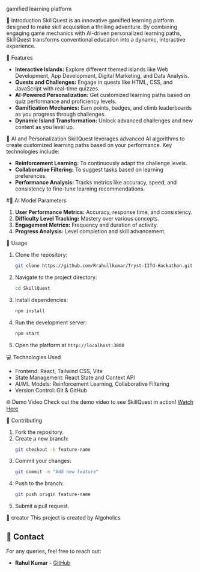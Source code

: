 gamified learning platform

🚀 Introduction
SkillQuest is an innovative gamified learning platform designed to make skill acquisition a thrilling adventure. By combining engaging game mechanics with AI-driven personalized learning paths, SkillQuest transforms conventional education into a dynamic, interactive experience.

🌟 Features
- **Interactive Islands:** Explore different themed islands like Web Development, App Development, Digital Marketing, and Data Analysis.
- **Quests and Challenges:** Engage in quests like HTML, CSS, and JavaScript with real-time quizzes.
- **AI-Powered Personalization:** Get customized learning paths based on quiz performance and proficiency levels.
- **Gamification Mechanics:** Earn points, badges, and climb leaderboards as you progress through challenges.
- **Dynamic Island Transformation:** Unlock advanced challenges and new content as you level up.

🎯 AI and Personalization
SkillQuest leverages advanced AI algorithms to create customized learning paths based on your performance. Key technologies include:
- **Reinforcement Learning:** To continuously adapt the challenge levels.
- **Collaborative Filtering:** To suggest tasks based on learning preferences.
- **Performance Analysis:** Tracks metrics like accuracy, speed, and consistency to fine-tune learning recommendations.

#🧠 AI Model Parameters
1. **User Performance Metrics:** Accuracy, response time, and consistency.
2. **Difficulty Level Tracking:** Mastery over various concepts.
3. **Engagement Metrics:** Frequency and duration of activity.
4. **Progress Analysis:** Level completion and skill advancement.

📝 Usage
1. Clone the repository:
   ```bash
   git clone https://github.com/Rrahullkumar/Tryst-IITd-Hackathon.git
   ```
2. Navigate to the project directory:
   ```bash
   cd SkillQuest
   ```
3. Install dependencies:
   ```bash
   npm install
   ```
4. Run the development server:
   ```bash
   npm start
   ```
5. Open the platform at `http://localhost:3000`

💻 Technologies Used
- Frontend: React, Tailwind CSS, Vite
- State Management: React State and Context API
- AI/ML Models: Reinforcement Learning, Collaborative Filtering
- Version Control: Git & GitHub

🌐 Demo Video
Check out the demo video to see SkillQuest in action! [Watch Here](https://youtu.be/YnWf6nulVhI)

🤝 Contributing
1. Fork the repository.
2. Create a new branch:
   ```bash
   git checkout -b feature-name
   ```
3. Commit your changes:
   ```bash
   git commit -m "Add new feature"
   ```
4. Push to the branch:
   ```bash
   git push origin feature-name
   ```
5. Submit a pull request.

📝 creator
This project is created by Algoholics

## 📧 Contact
For any queries, feel free to reach out:
- **Rahul Kumar** - [GitHub](https://github.com/Rrahullkumar/Tryst-IITd-Hackathon)

